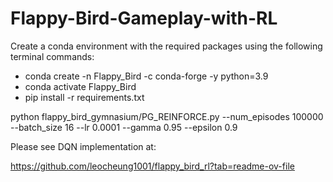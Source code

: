 # Flappy-Bird-Gameplay-with-RL
Create a conda environment with the required packages using the following terminal commands:
- conda create -n Flappy_Bird -c conda-forge -y python=3.9
- conda activate Flappy_Bird
- pip install -r requirements.txt

python flappy_bird_gymnasium/PG_REINFORCE.py --num_episodes 100000 --batch_size 16 --lr 0.0001 --gamma 0.95 --epsilon 0.9


Please see DQN implementation at:

https://github.com/leocheung1001/flappy_bird_rl?tab=readme-ov-file
